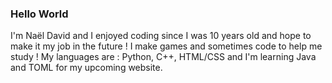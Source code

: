 ### Hello World
I'm Naël David and I enjoyed coding since I was 10 years old and hope to make it my job in the future !
I make games and sometimes code to help me study ! My languages are : Python, C++, HTML/CSS and I'm learning Java and TOML for my upcoming website.
<!--
**naeldavid/naeldavid** is a ✨ _special_ ✨ repository because its `README.md` (this file) appears on your GitHub profile.
